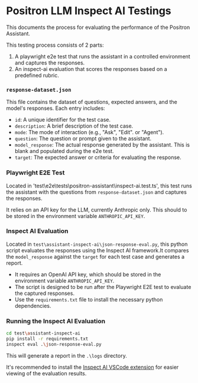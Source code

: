 # Positron LLM Inspect AI Testings

This documents the process for evaluating the performance of the Positron Assistant.

This testing process consists of 2 parts:
1. A playwright e2e test that runs the assistant in a controlled environment and captures the responses.
2. An inspect-ai evaluation that scores the responses based on a predefined rubric.

### `response-dataset.json`
This file contains the dataset of questions, expected answers, and the model's responses. Each entry includes:

- `id`: A unique identifier for the test case.
- `description`: A brief description of the test case.
- `mode`: The mode of interaction (e.g., "Ask", "Edit". or "Agent").
- `question`: The question or prompt given to the assistant.
- `model_response`: The actual response generated by the assistant. This is blank and populated during the e2e test.
- `target`: The expected answer or criteria for evaluating the response.

### Playwright E2E Test
Located in 'test\e2e\tests\positron-assistant\inspect-ai.test.ts', this test runs the assistant with the questions from `response-dataset.json` and captures the responses.

It relies on an API key for the LLM, currently Anthropic only. This should to be stored in the environment variable `ANTHROPIC_API_KEY`.

### Inspect AI Evaluation
Located in `test\assistant-inspect-ai\json-response-eval.py`, this python script evaluates the responses using the Inspect AI framework.It compares the `model_response` against the `target` for each test case and generates a report.

- It requires an OpenAI API key, which should be stored in the environment variable `ANTHROPIC_API_KEY`.
- The script is designed to be run after the Playwright E2E test to evaluate the captured responses.
- Use the `requirements.txt` file to install the necessary python dependencies.

### Running the Inspect AI Evaluation

```bash
cd test\assistant-inspect-ai
pip install -r requirements.txt
inspect eval .\json-response-eval.py
```

This will generate a report in the `.\logs` directory.

It's recommended to install the [Inspect AI VSCode extension](https://marketplace.visualstudio.com/items?itemName=ukaisi.inspect-ai) for easier viewing of the evaluation results.
